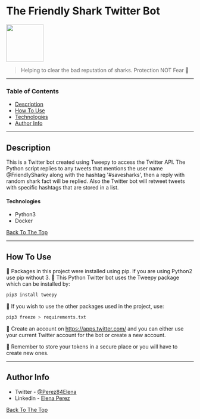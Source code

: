 # The Friendly Shark Twitter Bot

<img src="https://pbs.twimg.com/profile_images/1380477331702157315/zk6MLuqV_400x400.jpg" width="100" height="100">

> Helping to clear the bad reputation of sharks. Protection NOT Fear 💙

---

### Table of Contents

- [Description](#description)
- [How To Use](#how-to-use)
- [Technologies](#technologies)
- [Author Info](#author-info)

---

## Description

This is a Twitter bot created using Tweepy to access the Twitter API. The Python script replies to any tweets that mentions the user name @FriendlySharky along with the hashtag '#savesharks', then a reply with random shark fact will be replied. Also the Twitter bot will retweet tweets with specific hashtags that are stored in a list.

#### Technologies

- Python3
- Docker

[Back To The Top](#the-friendly-shark-twitter-bot)

---

## How To Use

💠 Packages in this project were installed using pip. If you are using Python2 use pip without 3.
💠 This Python Twitter bot uses the Tweepy package which can be installed by:

```python
pip3 install tweepy
```

💠 If you wish to use the other packages used in the project, use:

```python
pip3 freeze > requirements.txt
```

💠 Create an account on https://apps.twitter.com/ and you can either use your current Twitter
account for the bot or create a new account.

💠 Remember to store your tokens in a secure place or you will have to create new ones.

---

## Author Info

- Twitter - [@Perez84Elena](https://twitter.com/Perez84Elena)
- Linkedin - [Elena Perez](https://www.linkedin.com/in/elena-perez-2a5890192/)

[Back To The Top](#the-friendly-shark-twitter-bot)
